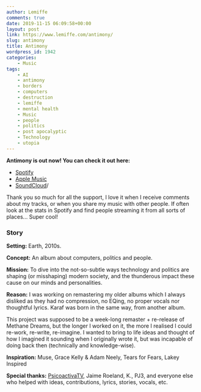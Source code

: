 ```yaml
---
author: Lemiffe
comments: true
date: 2019-11-15 06:09:58+00:00
layout: post
link: https://www.lemiffe.com/antimony/
slug: antimony
title: Antimony
wordpress_id: 1942
categories:
    - Music
tags:
    - AI
    - antimony
    - borders
    - computers
    - destruction
    - lemiffe
    - mental health
    - Music
    - people
    - politics
    - post apocalyptic
    - Technology
    - utopia
---
```


**Antimony is out now! You can check it out here:**

- [Spotify](https://spoti.fi/2CN6gVy)
- [Apple Music](https://apple.co/2NM6sLc)
- [SoundCloud](https://soundcloud.com/lemiffe/sets/antimony)/

Thank you so much for all the support, I love it when I receive comments about my tracks, or when you share my music with other people. If often look at the stats in Spotify and find people streaming it from all sorts of places... Super cool!

### Story

**Setting:** Earth, 2010s.

**Concept:** An album about computers, politics and people.

**Mission:** To dive into the not-so-subtle ways technology and politics are shaping (or misshaping) modern society, and the thunderous impact these cause on our minds and personalities.

**Reason:** I was working on remastering my older albums which I always disliked as they had no compression, no EQing, no proper vocals nor thoughtful lyrics. Karaf was born in the same way, from another album.

This project was supposed to be a week-long remaster + re-release of Methane Dreams, but the longer I worked on it, the more I realised I could re-work, re-write, re-imagine. I wanted to bring to life ideas and thought of how I imagined it sounding when I originally wrote it, but was incapable of doing back then (technically and knowledge-wise).

**Inspiration:** Muse, Grace Kelly & Adam Neely, Tears for Fears, Lakey Inspired

**Special thanks:** [PsicoactivaTV](https://twitter.com/psicoactivatv), Jaime Roeland, K., PJ3, and everyone else who helped with ideas, contributions, lyrics, stories, vocals, etc.
